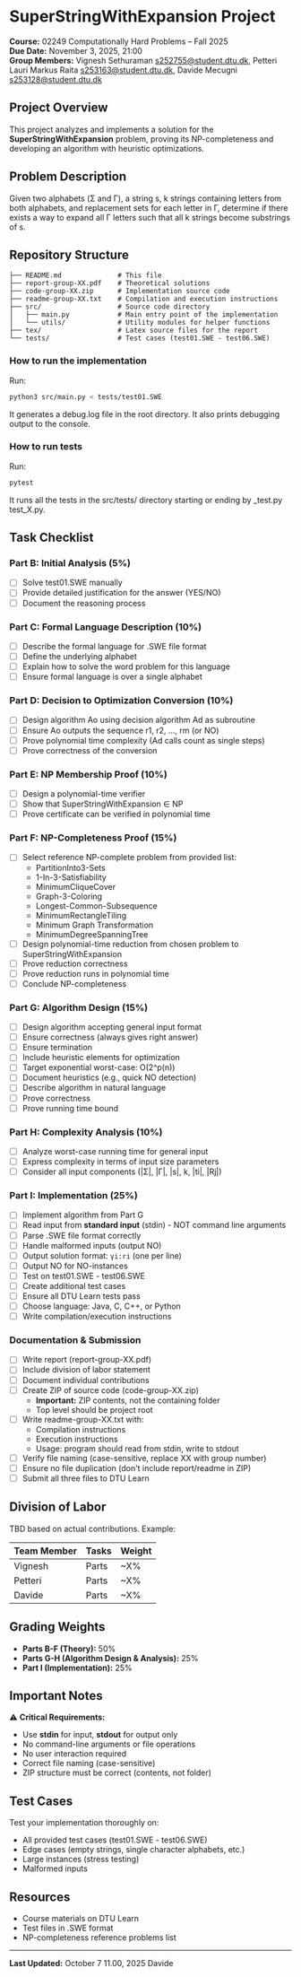 # SuperStringWithExpansion Project

**Course:** 02249 Computationally Hard Problems – Fall 2025  
**Due Date:** November 3, 2025, 21:00  
**Group Members:** Vignesh Sethuraman s252755@student.dtu.dk, Petteri Lauri Markus Raita s253163@student.dtu.dk, Davide Mecugni s253128@student.dtu.dk

## Project Overview

This project analyzes and implements a solution for the **SuperStringWithExpansion** problem, proving its NP-completeness and developing an algorithm with heuristic optimizations.

## Problem Description

Given two alphabets (Σ and Γ), a string s, k strings containing letters from both alphabets, and replacement sets for each letter in Γ, determine if there exists a way to expand all Γ letters such that all k strings become substrings of s.

## Repository Structure

```
├── README.md              # This file
├── report-group-XX.pdf    # Theoretical solutions
├── code-group-XX.zip      # Implementation source code
├── readme-group-XX.txt    # Compilation and execution instructions
├── src/                   # Source code directory
│   ├── main.py            # Main entry point of the implementation
│   └── utils/             # Utility modules for helper functions
├── tex/                   # Latex source files for the report
└── tests/                 # Test cases (test01.SWE - test06.SWE)
```

### How to run the implementation
Run:
```bash
python3 src/main.py < tests/test01.SWE
```
It generates a debug.log file in the root directory. It also prints debugging output to the console.

### How to run tests
Run:
```bash
pytest
```
It runs all the tests in the src/tests/ directory starting or ending by _test.py test_X.py.
## Task Checklist

### Part B: Initial Analysis (5%)
- [ ] Solve test01.SWE manually
- [ ] Provide detailed justification for the answer (YES/NO)
- [ ] Document the reasoning process

### Part C: Formal Language Description (10%)
- [ ] Describe the formal language for .SWE file format
- [ ] Define the underlying alphabet
- [ ] Explain how to solve the word problem for this language
- [ ] Ensure formal language is over a single alphabet

### Part D: Decision to Optimization Conversion (10%)
- [ ] Design algorithm Ao using decision algorithm Ad as subroutine
- [ ] Ensure Ao outputs the sequence r1, r2, ..., rm (or NO)
- [ ] Prove polynomial time complexity (Ad calls count as single steps)
- [ ] Prove correctness of the conversion

### Part E: NP Membership Proof (10%)
- [ ] Design a polynomial-time verifier
- [ ] Show that SuperStringWithExpansion ∈ NP
- [ ] Prove certificate can be verified in polynomial time

### Part F: NP-Completeness Proof (15%)
- [ ] Select reference NP-complete problem from provided list:
  - PartitionInto3-Sets
  - 1-In-3-Satisfiability
  - MinimumCliqueCover
  - Graph-3-Coloring
  - Longest-Common-Subsequence
  - MinimumRectangleTiling
  - Minimum Graph Transformation
  - MinimumDegreeSpanningTree
- [ ] Design polynomial-time reduction from chosen problem to SuperStringWithExpansion
- [ ] Prove reduction correctness
- [ ] Prove reduction runs in polynomial time
- [ ] Conclude NP-completeness

### Part G: Algorithm Design (15%)
- [ ] Design algorithm accepting general input format
- [ ] Ensure correctness (always gives right answer)
- [ ] Ensure termination
- [ ] Include heuristic elements for optimization
- [ ] Target exponential worst-case: O(2^p(n))
- [ ] Document heuristics (e.g., quick NO detection)
- [ ] Describe algorithm in natural language
- [ ] Prove correctness
- [ ] Prove running time bound

### Part H: Complexity Analysis (10%)
- [ ] Analyze worst-case running time for general input
- [ ] Express complexity in terms of input size parameters
- [ ] Consider all input components (|Σ|, |Γ|, |s|, k, |ti|, |Rj|)

### Part I: Implementation (25%)
- [ ] Implement algorithm from Part G
- [ ] Read input from **standard input** (stdin) - NOT command line arguments
- [ ] Parse .SWE file format correctly
- [ ] Handle malformed inputs (output NO)
- [ ] Output solution format: `γi:ri` (one per line)
- [ ] Output NO for NO-instances
- [ ] Test on test01.SWE - test06.SWE
- [ ] Create additional test cases
- [ ] Ensure all DTU Learn tests pass
- [ ] Choose language: Java, C, C++, or Python
- [ ] Write compilation/execution instructions

### Documentation & Submission
- [ ] Write report (report-group-XX.pdf)
- [ ] Include division of labor statement
- [ ] Document individual contributions
- [ ] Create ZIP of source code (code-group-XX.zip)
  - **Important:** ZIP contents, not the containing folder
  - Top level should be project root
- [ ] Write readme-group-XX.txt with:
  - Compilation instructions
  - Execution instructions
  - Usage: program should read from stdin, write to stdout
- [ ] Verify file naming (case-sensitive, replace XX with group number)
- [ ] Ensure no file duplication (don't include report/readme in ZIP)
- [ ] Submit all three files to DTU Learn

## Division of Labor

TBD based on actual contributions. Example:

| Team Member | Tasks | Weight |
|-------------|-------|--------|
|  Vignesh | Parts  | ~X% |
| Petteri  | Parts  | ~X% |
| Davide  | Parts  | ~X% |


## Grading Weights

- **Parts B-F (Theory):** 50%
- **Parts G-H (Algorithm Design & Analysis):** 25%
- **Part I (Implementation):** 25%

## Important Notes

⚠️ **Critical Requirements:**
- Use **stdin** for input, **stdout** for output only
- No command-line arguments or file operations
- No user interaction required
- Correct file naming (case-sensitive)
- ZIP structure must be correct (contents, not folder)

## Test Cases

Test your implementation thoroughly on:
- All provided test cases (test01.SWE - test06.SWE)
- Edge cases (empty strings, single character alphabets, etc.)
- Large instances (stress testing)
- Malformed inputs

## Resources

- Course materials on DTU Learn
- Test files in .SWE format
- NP-completeness reference problems list

---

**Last Updated:** October 7 11.00, 2025 Davide